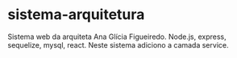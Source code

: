# sistema-arquitetura
Sistema web da arquiteta Ana Glícia Figueiredo. Node.js, express, sequelize, mysql, react. Neste sistema adiciono a camada service.
